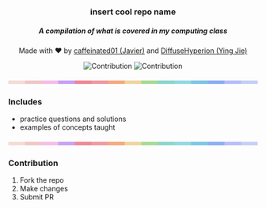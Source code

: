 <h3 align = "center">insert cool repo name</h3>
<h5 align = "center">A compilation of what is covered in my computing class</h5>
<p align = "center">Made with ❤️ by <a href="https://github.com/caffeinated01/">caffeinated01 (Javier)</a> and <a href="https://github.com/DiffuseHyperion">DiffuseHyperion (Ying Jie)</a></p></h9>
<p align = "center">
    <a>
        <img alt="Contribution" src="https://img.shields.io/github/commit-activity/m/caffeinated01/computing_stuff?style=for-the-badge&logo=git&color=b69be0&logoColor=FFFFFF&labelColor=f08494">
        <img alt="Contribution" src="https://img.shields.io/github/contributors/caffeinated01/computing_stuff?style=for-the-badge&logo=gitbook&color=b69be0&logoColor=FFFFFF&labelColor=f08494">
    </a>
</p>
<img src="https://raw.githubusercontent.com/caffeinated01/computing_stuff/master/assets/bar.png">
    
### Includes
- practice questions and solutions
- examples of concepts taught

<img src="https://raw.githubusercontent.com/caffeinated01/computing_stuff/master/assets/bar.png">

### Contribution
1) Fork the repo
2) Make changes
3) Submit PR
